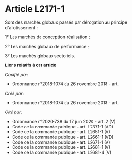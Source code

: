 # Article L2171-1

Sont des marchés globaux passés par dérogation au principe d'allotissement :

1° Les marchés de conception-réalisation ;

2° Les marchés globaux de performance ;

3° Les marchés globaux sectoriels.

**Liens relatifs à cet article**

_Codifié par_:

  - Ordonnance n°2018-1074 du 26 novembre 2018 - art.

_Créé par_:

  - Ordonnance n°2018-1074 du 26 novembre 2018 - art.

_Cité par_:

  - Ordonnance n°2020-738 du 17 juin 2020 - art. 2 (V)
  - Code de la commande publique - art. L2371-1 (VD)
  - Code de la commande publique - art. L2651-1 (V)
  - Code de la commande publique - art. L2661-1 (VD)
  - Code de la commande publique - art. L2671-1 (V)
  - Code de la commande publique - art. L2681-1 (V)
  - Code de la commande publique - art. L2681-4 (V)
